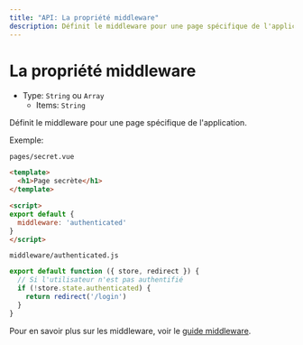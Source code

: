 ```yaml
---
title: "API: La propriété middleware"
description: Définit le middleware pour une page spécifique de l'application.
---
```


# La propriété middleware

- Type: `String` ou `Array`
  - Items: `String`

Définit le middleware pour une page spécifique de l'application.

Exemple:

`pages/secret.vue`
```html
<template>
  <h1>Page secrète</h1>
</template>

<script>
export default {
  middleware: 'authenticated'
}
</script>
```

`middleware/authenticated.js`
```js
export default function ({ store, redirect }) {
  // Si l'utilisateur n'est pas authentifié
  if (!store.state.authenticated) {
    return redirect('/login')
  }
}
```

Pour en savoir plus sur les middleware, voir le [guide middleware](/guide/routing#middleware).
